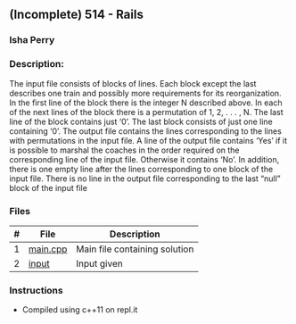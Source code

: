 ## (Incomplete) 514 - Rails
### Isha Perry
### Description:

The input file consists of blocks of lines. Each block except the last describes one train and possibly
more requirements for its reorganization. In the first line of the block there is the integer N described
above. In each of the next lines of the block there is a permutation of 1, 2, . . . , N. The last line of the
block contains just ‘0’. The last block consists of just one line containing ‘0’.
The output file contains the lines corresponding to the lines with permutations in the input file. A line
of the output file contains ‘Yes’ if it is possible to marshal the coaches in the order required on the
corresponding line of the input file. Otherwise it contains ‘No’. In addition, there is one empty line after
the lines corresponding to one block of the input file. There is no line in the output file corresponding
to the last “null” block of the input file

### Files

|   #   | File                       | Description                              |
| :---: | -------------------------- | ---------------------------------------- |
|   1   | [main.cpp](./main.cpp)     | Main file containing solution            |
|   2   | [input](./input)           | Input given                              |


### Instructions

- Compiled using c++11 on repl.it
